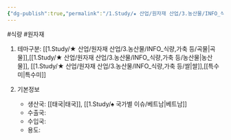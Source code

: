```yaml
---
{"dg-publish":true,"permalink":"/1.Study/★ 산업/원자재 산업/3.농산물/INFO_식량,가축 등/향미/","created":"2024-11-20T21:02:28.937+09:00","updated":"2025-06-03T20:07:20.803+09:00"}
---
```


#식량  #원자재


1. 테마구분: [[1.Study/★ 산업/원자재 산업/3.농산물/INFO_식량,가축 등/곡물\|곡물]],[[1.Study/★ 산업/원자재 산업/3.농산물/INFO_식량,가축 등/농산물\|농산물]], [[1.Study/★ 산업/원자재 산업/3.농산물/INFO_식량,가축 등/쌀\|쌀]],[[특수미\|특수미]]

1. 기본정보

	- 생산국: [[태국\|태국]], [[1.Study/♠ 국가별 이슈/베트남\|베트남]]
	- 수출국: 
	- 수입국:  
	- 용도:
